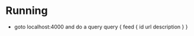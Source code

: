 # Running
* goto localhost:4000 and do a query
query {
  feed {
    id
    url
    description
  }
}